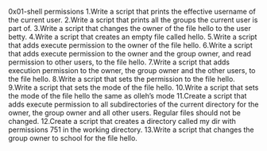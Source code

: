 0x01-shell permissions
1.Write a script that prints the effective username of the current user.
2.Write a script that prints all the groups the current user is part of.
3.Write a script that changes the owner of the file hello to the user betty.
4.Write a script that creates an empty file called hello.
5.Write a script that adds execute permission to the owner of the file hello.
6.Write a script that adds execute permission to the owner and the group owner, and read permission to other users, to the file hello.
7.Write a script that adds execution permission to the owner, the group owner and the other users, to the file hello.
8.Write a script that sets the permission to the file hello.
9.Write a script that sets the mode of the file hello.
10.Write a script that sets the mode of the file hello the same as olleh’s mode 11.Create a script that adds execute permission to all subdirectories of the current directory for the owner, the group owner and all other users. Regular files should not be changed.
12.Create a script that creates a directory called my dir with permissions 751 in the working directory.
13.Write a script that changes the group owner to school for the file hello.
